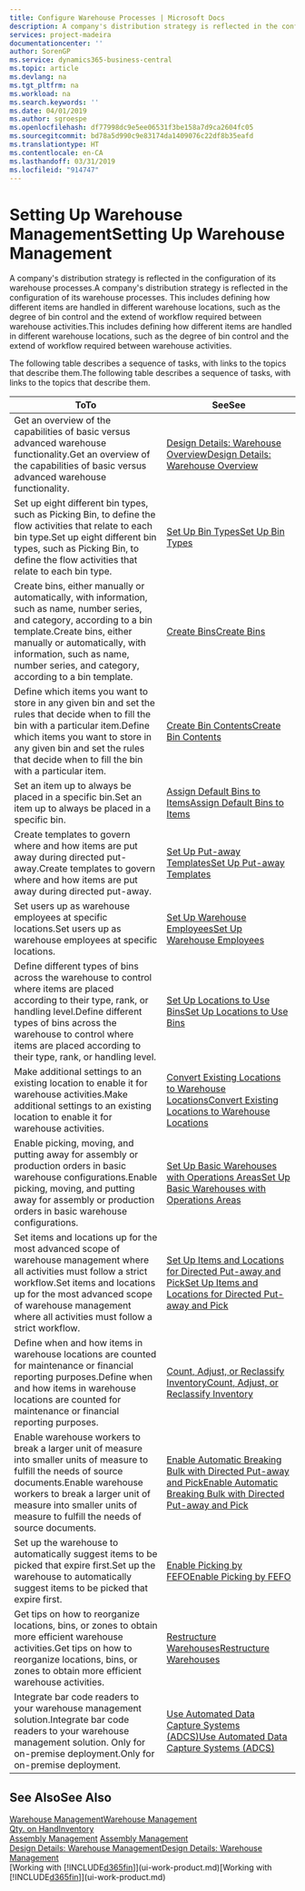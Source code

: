 ```yaml
---
title: Configure Warehouse Processes | Microsoft Docs
description: A company's distribution strategy is reflected in the configuration of its warehouse processes. This includes defining how different items are handled in different warehouse locations, such as the degree of bin control and the extend of workflow required between warehouse activities.
services: project-madeira
documentationcenter: ''
author: SorenGP
ms.service: dynamics365-business-central
ms.topic: article
ms.devlang: na
ms.tgt_pltfrm: na
ms.workload: na
ms.search.keywords: ''
ms.date: 04/01/2019
ms.author: sgroespe
ms.openlocfilehash: df77998dc9e5ee06531f3be158a7d9ca2604fc05
ms.sourcegitcommit: bd78a5d990c9e83174da1409076c22df8b35eafd
ms.translationtype: HT
ms.contentlocale: en-CA
ms.lasthandoff: 03/31/2019
ms.locfileid: "914747"
---
```

# <a name="setting-up-warehouse-management"></a><span data-ttu-id="61a5d-104">Setting Up Warehouse Management</span><span class="sxs-lookup"><span data-stu-id="61a5d-104">Setting Up Warehouse Management</span></span>
<span data-ttu-id="61a5d-105">A company's distribution strategy is reflected in the configuration of its warehouse processes.</span><span class="sxs-lookup"><span data-stu-id="61a5d-105">A company's distribution strategy is reflected in the configuration of its warehouse processes.</span></span> <span data-ttu-id="61a5d-106">This includes defining how different items are handled in different warehouse locations, such as the degree of bin control and the extend of workflow required between warehouse activities.</span><span class="sxs-lookup"><span data-stu-id="61a5d-106">This includes defining how different items are handled in different warehouse locations, such as the degree of bin control and the extend of workflow required between warehouse activities.</span></span>  

 <span data-ttu-id="61a5d-107">The following table describes a sequence of tasks, with links to the topics that describe them.</span><span class="sxs-lookup"><span data-stu-id="61a5d-107">The following table describes a sequence of tasks, with links to the topics that describe them.</span></span>   

|<span data-ttu-id="61a5d-108">**To**</span><span class="sxs-lookup"><span data-stu-id="61a5d-108">**To**</span></span>|<span data-ttu-id="61a5d-109">**See**</span><span class="sxs-lookup"><span data-stu-id="61a5d-109">**See**</span></span>|  
|------------|-------------|  
|<span data-ttu-id="61a5d-110">Get an overview of the capabilities of basic versus advanced warehouse functionality.</span><span class="sxs-lookup"><span data-stu-id="61a5d-110">Get an overview of the capabilities of basic versus advanced warehouse functionality.</span></span>|[<span data-ttu-id="61a5d-111">Design Details: Warehouse Overview</span><span class="sxs-lookup"><span data-stu-id="61a5d-111">Design Details: Warehouse Overview</span></span>](design-details-warehouse-overview.md)|  
|<span data-ttu-id="61a5d-112">Set up eight different bin types, such as Picking Bin, to define the flow activities that relate to each bin type.</span><span class="sxs-lookup"><span data-stu-id="61a5d-112">Set up eight different bin types, such as Picking Bin, to define the flow activities that relate to each bin type.</span></span>|[<span data-ttu-id="61a5d-113">Set Up Bin Types</span><span class="sxs-lookup"><span data-stu-id="61a5d-113">Set Up Bin Types</span></span>](warehouse-how-to-set-up-bin-types.md)|  
|<span data-ttu-id="61a5d-114">Create bins, either manually or automatically, with information, such as name, number series, and category, according to a bin template.</span><span class="sxs-lookup"><span data-stu-id="61a5d-114">Create bins, either manually or automatically, with information, such as name, number series, and category, according to a bin template.</span></span>|[<span data-ttu-id="61a5d-115">Create Bins</span><span class="sxs-lookup"><span data-stu-id="61a5d-115">Create Bins</span></span>](warehouse-how-to-create-individual-bins.md)|  
|<span data-ttu-id="61a5d-116">Define which items you want to store in any given bin and set the rules that decide when to fill the bin with a particular item.</span><span class="sxs-lookup"><span data-stu-id="61a5d-116">Define which items you want to store in any given bin and set the rules that decide when to fill the bin with a particular item.</span></span>|[<span data-ttu-id="61a5d-117">Create Bin Contents</span><span class="sxs-lookup"><span data-stu-id="61a5d-117">Create Bin Contents</span></span>](warehouse-how-to-set-up-bin-contents.md)|  
|<span data-ttu-id="61a5d-118">Set an item up to always be placed in a specific bin.</span><span class="sxs-lookup"><span data-stu-id="61a5d-118">Set an item up to always be placed in a specific bin.</span></span>|[<span data-ttu-id="61a5d-119">Assign Default Bins to Items</span><span class="sxs-lookup"><span data-stu-id="61a5d-119">Assign Default Bins to Items</span></span>](warehouse-how-to-assign-default-bins-to-items.md)|
|<span data-ttu-id="61a5d-120">Create templates to govern where and how items are put away during directed put-away.</span><span class="sxs-lookup"><span data-stu-id="61a5d-120">Create templates to govern where and how items are put away during directed put-away.</span></span>|[<span data-ttu-id="61a5d-121">Set Up Put-away Templates</span><span class="sxs-lookup"><span data-stu-id="61a5d-121">Set Up Put-away Templates</span></span>](warehouse-how-to-set-up-put-away-templates.md)|
|<span data-ttu-id="61a5d-122">Set users up as warehouse employees at specific locations.</span><span class="sxs-lookup"><span data-stu-id="61a5d-122">Set users up as warehouse employees at specific locations.</span></span>|[<span data-ttu-id="61a5d-123">Set Up Warehouse Employees</span><span class="sxs-lookup"><span data-stu-id="61a5d-123">Set Up Warehouse Employees</span></span>](warehouse-how-to-set-up-warehouse-employees.md)|
|<span data-ttu-id="61a5d-124">Define different types of bins across the warehouse to control where items are placed according to their type, rank, or handling level.</span><span class="sxs-lookup"><span data-stu-id="61a5d-124">Define different types of bins across the warehouse to control where items are placed according to their type, rank, or handling level.</span></span>|[<span data-ttu-id="61a5d-125">Set Up Locations to Use Bins</span><span class="sxs-lookup"><span data-stu-id="61a5d-125">Set Up Locations to Use Bins</span></span>](warehouse-how-to-set-up-locations-to-use-bins.md)|
|<span data-ttu-id="61a5d-126">Make additional settings to an existing location to enable it for warehouse activities.</span><span class="sxs-lookup"><span data-stu-id="61a5d-126">Make additional settings to an existing location to enable it for warehouse activities.</span></span>|[<span data-ttu-id="61a5d-127">Convert Existing Locations to Warehouse Locations</span><span class="sxs-lookup"><span data-stu-id="61a5d-127">Convert Existing Locations to Warehouse Locations</span></span>](warehouse-how-to-convert-existing-locations-to-warehouse-locations.md)|
|<span data-ttu-id="61a5d-128">Enable picking, moving, and putting away for assembly or production orders in basic warehouse configurations.</span><span class="sxs-lookup"><span data-stu-id="61a5d-128">Enable picking, moving, and putting away for assembly or production orders in basic warehouse configurations.</span></span>|[<span data-ttu-id="61a5d-129">Set Up Basic Warehouses with Operations Areas</span><span class="sxs-lookup"><span data-stu-id="61a5d-129">Set Up Basic Warehouses with Operations Areas</span></span>](warehouse-how-to-set-up-basic-warehouses-with-operations-areas.md)|  
|<span data-ttu-id="61a5d-130">Set items and locations up for the most advanced scope of warehouse management where all activities must follow a strict workflow.</span><span class="sxs-lookup"><span data-stu-id="61a5d-130">Set items and locations up for the most advanced scope of warehouse management where all activities must follow a strict workflow.</span></span>|[<span data-ttu-id="61a5d-131">Set Up Items and Locations for Directed Put-away and Pick</span><span class="sxs-lookup"><span data-stu-id="61a5d-131">Set Up Items and Locations for Directed Put-away and Pick</span></span>](warehouse-how-to-set-up-items-for-directed-put-away-and-pick.md)|  
|<span data-ttu-id="61a5d-132">Define when and how items in warehouse locations are counted for maintenance or financial reporting purposes.</span><span class="sxs-lookup"><span data-stu-id="61a5d-132">Define when and how items in warehouse locations are counted for maintenance or financial reporting purposes.</span></span>|[<span data-ttu-id="61a5d-133">Count, Adjust, or Reclassify Inventory</span><span class="sxs-lookup"><span data-stu-id="61a5d-133">Count, Adjust, or Reclassify Inventory</span></span>](inventory-how-count-adjust-reclassify.md)|
|<span data-ttu-id="61a5d-134">Enable warehouse workers to break a larger unit of measure into smaller units of measure to fulfill the needs of source documents.</span><span class="sxs-lookup"><span data-stu-id="61a5d-134">Enable warehouse workers to break a larger unit of measure into smaller units of measure to fulfill the needs of source documents.</span></span>|[<span data-ttu-id="61a5d-135">Enable Automatic Breaking Bulk with Directed Put-away and Pick</span><span class="sxs-lookup"><span data-stu-id="61a5d-135">Enable Automatic Breaking Bulk with Directed Put-away and Pick</span></span>](warehouse-enable-automatic-breaking-bulk-with-directed-put-away-and-pick.md)|  
|<span data-ttu-id="61a5d-136">Set up the warehouse to automatically suggest items to be picked that expire first.</span><span class="sxs-lookup"><span data-stu-id="61a5d-136">Set up the warehouse to automatically suggest items to be picked that expire first.</span></span>|[<span data-ttu-id="61a5d-137">Enable Picking by FEFO</span><span class="sxs-lookup"><span data-stu-id="61a5d-137">Enable Picking by FEFO</span></span>](warehouse-picking-by-fefo.md)|
|<span data-ttu-id="61a5d-138">Get tips on how to reorganize locations, bins, or zones to obtain more efficient warehouse activities.</span><span class="sxs-lookup"><span data-stu-id="61a5d-138">Get tips on how to reorganize locations, bins, or zones to obtain more efficient warehouse activities.</span></span>|[<span data-ttu-id="61a5d-139">Restructure Warehouses</span><span class="sxs-lookup"><span data-stu-id="61a5d-139">Restructure Warehouses</span></span>](warehouse-how-to-restructure-warehouses.md)|
|<span data-ttu-id="61a5d-140">Integrate bar code readers to your warehouse management solution.</span><span class="sxs-lookup"><span data-stu-id="61a5d-140">Integrate bar code readers to your warehouse management solution.</span></span> <span data-ttu-id="61a5d-141">Only for on-premise deployment.</span><span class="sxs-lookup"><span data-stu-id="61a5d-141">Only for on-premise deployment.</span></span>|[<span data-ttu-id="61a5d-142">Use Automated Data Capture Systems (ADCS)</span><span class="sxs-lookup"><span data-stu-id="61a5d-142">Use Automated Data Capture Systems (ADCS)</span></span>](warehouse-use-automated-data-capture-systems-adcs.md)|

## <a name="see-also"></a><span data-ttu-id="61a5d-143">See Also</span><span class="sxs-lookup"><span data-stu-id="61a5d-143">See Also</span></span>  
[<span data-ttu-id="61a5d-144">Warehouse Management</span><span class="sxs-lookup"><span data-stu-id="61a5d-144">Warehouse Management</span></span>](warehouse-manage-warehouse.md)  
[<span data-ttu-id="61a5d-145">Qty. on Hand</span><span class="sxs-lookup"><span data-stu-id="61a5d-145">Inventory</span></span>](inventory-manage-inventory.md)  
<span data-ttu-id="61a5d-146">[Assembly Management](assembly-assemble-items.md)  </span><span class="sxs-lookup"><span data-stu-id="61a5d-146">[Assembly Management](assembly-assemble-items.md)  </span></span>  
[<span data-ttu-id="61a5d-147">Design Details: Warehouse Management</span><span class="sxs-lookup"><span data-stu-id="61a5d-147">Design Details: Warehouse Management</span></span>](design-details-warehouse-management.md)  
<span data-ttu-id="61a5d-148">[Working with [!INCLUDE[d365fin](includes/d365fin_md.md)]](ui-work-product.md)</span><span class="sxs-lookup"><span data-stu-id="61a5d-148">[Working with [!INCLUDE[d365fin](includes/d365fin_md.md)]](ui-work-product.md)</span></span>
